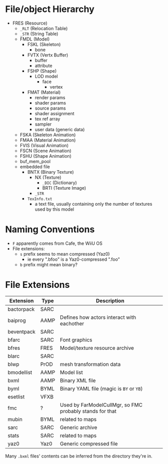 # File/object Hierarchy

- FRES (Resource)
    - `_RLT` (Relocation Table)
    - `_STR` (String Table)
    - FMDL (Model)
        - FSKL (Skeleton)
            - bone
        - FVTX (Vertx Buffer)
            - buffer
            - attribute
        - FSHP (Shape)
            - LOD model
                - face
                    - vertex
        - FMAT (Material)
            - render params
            - shader params
            - source params
            - shader assignment
            - tex ref array
            - sampler
            - user data (generic data)
    - FSKA (Skeleton Animation)
    - FMAA (Material Animation)
    - FVIS (Visual Animation)
    - FSCN (Scene Animation)
    - FSHU (Shape Animation)
    - buf_mem_pool
    - embedded file
        - BNTX (Binary Texture)
            - NX (Texture)
                - `_DIC` (Dictionary)
                - BRTI (Texture Image)
            - `_STR`
        - `TexInfo.txt`
            - a text file, usually containing only the number of textures used by this model


# Naming Conventions

- `F` apparently comes from Cafe, the WiiU OS
- File extensions:
    - `s` prefix seems to mean compressed (Yaz0)
        - ie every ".bfoo" is a Yaz0-compressed ".foo"
    - `b` prefix might mean binary?


# File Extensions

| Extension | Type | Description |
|-----------|------|-------------|
|bactorpack | SARC | |
|baiprog    | AAMP | Defines how actors interact with eachother |
|beventpack | SARC | |
|bfarc      | SARC | Font graphics |
|bfres      | FRES | Model/texture resource archive |
|blarc      | SARC | |
|blwp       | PrOD | mesh transformation data |
|bmodellist | AAMP | Model list |
|bxml       | AAMP | Binary XML file |
|byml       | BYML | Binary YAML file (magic is `BY` or `YB`) |
|esetlist   | VFXB | |
|fmc        | ?    | Used by FarModelCullMgr, so FMC probably stands for that |
|mubin      | BYML | related to maps
|sarc       | SARC | Generic archive
|stats      | SARC | related to maps
|yaz0       | Yaz0 | Generic compressed file

Many `.bxml` files' contents can be inferred from the directory they're in.
